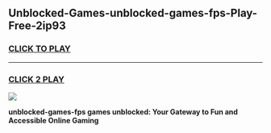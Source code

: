 
## Unblocked-Games-unblocked-games-fps-Play-Free-2ip93
<h3>
<a href="https://premium76.site?title=unblocked-games-fps&ref=10A">CLICK TO PLAY</a></h3>
<hr>

<h3>
<a href="https://premium76.site?title=unblocked-games-fps&ref=10A">CLICK 2 PLAY</a>
  
</h3>

<a href="https://premium76.site?title=unblocked-games-fps&ref=10A"><img src="https://clearcache.store/games.png"></a>


**unblocked-games-fps games unblocked: Your Gateway to Fun and Accessible Online Gaming**
